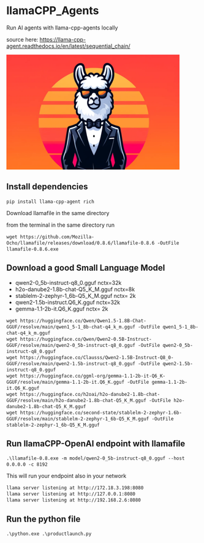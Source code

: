 # llamaCPP_Agents
Run AI agents with llama-cpp-agents locally

source here: https://llama-cpp-agent.readthedocs.io/en/latest/sequential_chain/

<img src='https://github.com/fabiomatricardi/llamaCPP_Agents/raw/main/logo.png' height=300>

## Install dependencies
```
pip install llama-cpp-agent rich
```

Download llamafile in the same directory

from the terminal in the same directory run
```
wget https://github.com/Mozilla-Ocho/llamafile/releases/download/0.8.6/llamafile-0.8.6 -OutFile llamafile-0.8.6.exe
```

## Download a good Small Language Model
- qwen2-0_5b-instruct-q8_0.gguf         nctx=32k
- h2o-danube2-1.8b-chat-Q5_K_M.gguf     nctx=8k
- stablelm-2-zephyr-1_6b-Q5_K_M.gguf    nctx= 2k
- qwen2-1.5b-instruct.Q6_K.gguf         nctx=32k
- gemma-1.1-2b-it.Q6_K.gguf             nctx= 2k

```
wget https://huggingface.co/Qwen/Qwen1.5-1.8B-Chat-GGUF/resolve/main/qwen1_5-1_8b-chat-q4_k_m.gguf -OutFile qwen1_5-1_8b-chat-q4_k_m.gguf
wget https://huggingface.co/Qwen/Qwen2-0.5B-Instruct-GGUF/resolve/main/qwen2-0_5b-instruct-q8_0.gguf -OutFile qwen2-0_5b-instruct-q8_0.gguf
wget https://huggingface.co/Clausss/Qwen2-1.5B-Instruct-Q8_0-GGUF/resolve/main/qwen2-1.5b-instruct-q8_0.gguf -OutFile qwen2-1.5b-instruct-q8_0.gguf
wget https://huggingface.co/ggml-org/gemma-1.1-2b-it-Q6_K-GGUF/resolve/main/gemma-1.1-2b-it.Q6_K.gguf -OutFile gemma-1.1-2b-it.Q6_K.gguf
wget https://huggingface.co/h2oai/h2o-danube2-1.8b-chat-GGUF/resolve/main/h2o-danube2-1.8b-chat-Q5_K_M.gguf -OutFile h2o-danube2-1.8b-chat-Q5_K_M.gguf
wget https://huggingface.co/second-state/stablelm-2-zephyr-1.6b-GGUF/resolve/main/stablelm-2-zephyr-1_6b-Q5_K_M.gguf -OutFile stablelm-2-zephyr-1_6b-Q5_K_M.gguf
```

## Run llamaCPP-OpenAI endpoint with llamafile
```
.\llamafile-0.8.exe -m model/qwen2-0_5b-instruct-q8_0.gguf --host 0.0.0.0 -c 8192
```
This will run your endpoint also in your network
```
llama server listening at http://172.18.3.198:8080
llama server listening at http://127.0.0.1:8080
llama server listening at http://192.168.2.6:8080
```

## Run the python file
```
.\python.exe .\productlaunch.py
```


